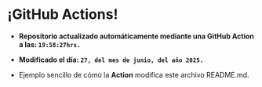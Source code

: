 # ¡GitHub Actions!
* **Repositorio actualizado automáticamente mediante una GitHub Action a las: `19:58:27hrs.`**
* **Modificado el día: `27, del mes de junio, del año 2025.`**

* Ejemplo sencillo de cómo la **Action** modifica este archivo README.md.
